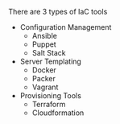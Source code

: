 There are 3 types of IaC tools

- Configuration Management
    - Ansible
    - Puppet
    - Salt Stack
- Server Templating
    - Docker
    - Packer
    - Vagrant
- Provisioning Tools
    - Terraform
    - Cloudformation